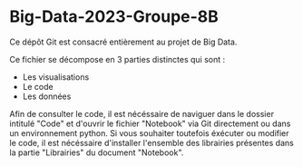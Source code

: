 # Big-Data-2023-Groupe-8B
Ce dépôt Git est consacré entièrement au projet de Big Data.

Ce fichier se décompose en 3 parties distinctes qui sont :

- Les visualisations
- Le code
- Les données

Afin de consulter le code, il est nécéssaire de naviguer dans le dossier intitulé "Code" et d'ouvrir le fichier "Notebook" via Git directement ou dans un environnement python. Si vous souhaiter toutefois éxécuter ou modifier le code, il est nécéssaire d'installer l'ensemble des librairies présentes dans la partie "Librairies" du document "Notebook".
